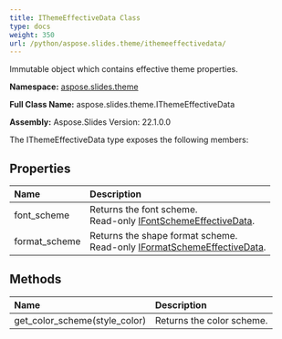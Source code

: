 ```yaml
---
title: IThemeEffectiveData Class
type: docs
weight: 350
url: /python/aspose.slides.theme/ithemeeffectivedata/
---
```


Immutable object which contains effective theme properties.

**Namespace:** [aspose.slides.theme](/python/aspose.slides.theme/)

**Full Class Name:** aspose.slides.theme.IThemeEffectiveData

**Assembly:**  Aspose.Slides Version: 22.1.0.0

The IThemeEffectiveData type exposes the following members:
## **Properties**
|**Name**|**Description**|
| :- | :- |
|font_scheme|Returns the font scheme.<br/>            Read-only [IFontSchemeEffectiveData](/python/aspose.slides.theme/ifontschemeeffectivedata/).|
|format_scheme|Returns the shape format scheme.<br/>            Read-only [IFormatSchemeEffectiveData](/python/aspose.slides.theme/iformatschemeeffectivedata/).|
## **Methods**
|**Name**|**Description**|
| :- | :- |
|get_color_scheme(style_color)|Returns the color scheme.|
